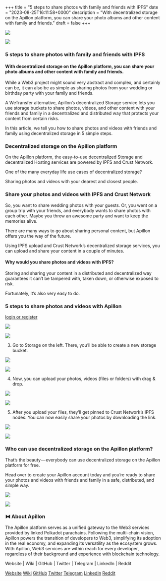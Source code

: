 +++
title = "5 steps to share photos with family and friends with IPFS"
date = "2023-08-25T16:11:58+0000"
description = "With decentralized storage on the Apillon platform, you can share your photo albums and other content with family and friends."
draft = false
+++

![](/images/aa0b7fb95b0d921d385065cceef08fe6.jpeg)


![](/images/aa0b7fb95b0d921d385065cceef08fe6.jpeg)


### 5 steps to share photos with family and friends with IPFS


#### With decentralized storage on the Apillon platform, you can share your photo albums and other content with family and friends.


While a Web3 project might sound very abstract and complex, and certainly can be, it can also be as simple as sharing photos from your wedding or birthday party with your family and friends.


A WeTransfer alternative, Apillon’s decentralized Storage service lets you use storage buckets to share photos, videos, and other content with your friends and family in a decentralized and distributed way that protects your content from certain risks.


In this article, we tell you how to share photos and videos with friends and family using decentralized storage in 5 simple steps.


### Decentralized storage on the Apillon platform


On the Apillon platform, the easy-to-use decentralized Storage and decentralized Hosting services are powered by IPFS and Crust Network.


One of the many everyday life use cases of decentralized storage?


Sharing photos and videos with your dearest and closest people.


### Share your photos and videos with IPFS and Crust Network


So, you want to share wedding photos with your guests. Or, you went on a group trip with your friends, and everybody wants to share photos with each other. Maybe you threw an awesome party and want to keep the memories alive.


There are many ways to go about sharing personal content, but Apillon offers you the way of the future.


Using IPFS upload and Crust Network’s decentralized storage services, you can upload and share your content in a couple of minutes.


#### Why would you share photos and videos with IPFS?


Storing and sharing your content in a distributed and decentralized way guarantees it can’t be tampered with, taken down, or otherwise exposed to risk.


Fortunately, it’s also very easy to do.


### 5 steps to share photos and videos with Apillon

[login or register](http://apillon.io)

![](/images/3b81d95ee17b63ab21ea555aac8cd281.png)


![](/images/3b81d95ee17b63ab21ea555aac8cd281.png)


3. Go to Storage on the left. There, you’ll be able to create a new storage bucket.


![](/images/eff90e55390b0c96963c1d9aef944428.png)


![](/images/eff90e55390b0c96963c1d9aef944428.png)


4. Now, you can upload your photos, videos (files or folders) with drag & drop.


![](/images/016442299f3ca5038d854b5d0d93fecb.png)


![](/images/016442299f3ca5038d854b5d0d93fecb.png)


5. After you upload your files, they’ll get pinned to Crust Network’s IPFS nodes. You can now easily share your photos by downloading the link.


![](/images/6584a74cee579c20cfe9be3ebca4b3f1.png)


![](/images/6584a74cee579c20cfe9be3ebca4b3f1.png)


### Who can use decentralized storage on the Apillon platform?


That’s the beauty — everybody can use decentralized storage on the Apillon platform for free.


Head over to create your Apillon account today and you’re ready to share your photos and videos with friends and family in a safe, distributed, and simple way.


![](/images/545689419860f5a60f777bdeb41c4341.png)


![](/images/545689419860f5a60f777bdeb41c4341.png)


### ⧓ About Apillon


The Apillon platform serves as a unified gateway to the Web3 services provided by linked Polkadot parachains. Following the multi-chain vision, Apillon powers the transition of developers to Web3, simplifying its adoption in the real economy, and expanding its versatility as the ecosystem grows. With Apillon, Web3 services are within reach for every developer, regardless of their background and experience with blockchain technology.


Website | Wiki | GitHub | Twitter | Telegram | LinkedIn | Reddit

[Website](https://apillon.io/)
[Wiki](https://wiki.apillon.io/)
[GitHub](https://github.com/Apillon-web3)
[Twitter](https://twitter.com/apillon_io)
[Telegram](https://t.me/Apillon_io)
[LinkedIn](https://www.linkedin.com/company/apillon/)
[Reddit](https://www.reddit.com/r/apillon/)